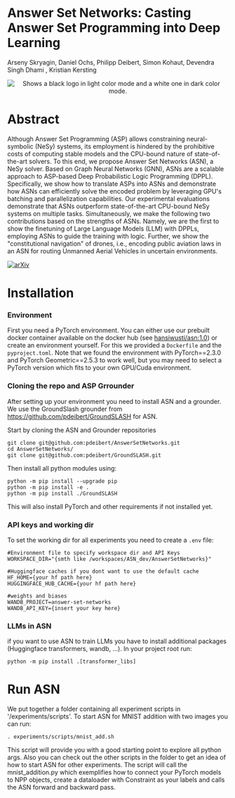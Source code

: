 # Answer Set Networks:  Casting Answer Set Programming into Deep Learning
Arseny Skryagin, Daniel Ochs, Philipp Deibert, Simon Kohaut, Devendra Singh Dhami , Kristian Kersting

<p align="center">
<picture>
  <source media="(prefers-color-scheme: dark)" srcset="https://github.com/ml-research/AnswerSetNetworks/blob/main/imgs/logo_dark.png?raw=true">
  <source media="(prefers-color-scheme: light)" srcset="https://github.com/ml-research/AnswerSetNetworks/blob/main/imgs/logo_light.png?raw=true">
  <img alt="Shows a black logo in light color mode and a white one in dark color mode." src="https://user-images.githubusercontent.com/25423296/163456779-a8556205-d0a5-45e2-ac17-42d089e3c3f8.png">
</picture>
</p>

# Abstract
Although Answer Set Programming (ASP) allows constraining neural-symbolic (NeSy) systems, its employment is hindered by the prohibitive costs of computing stable models and the CPU-bound nature of state-of-the-art solvers.
To this end, we propose Answer Set Networks (ASN), a NeSy solver.
Based on Graph Neural Networks (GNN), ASNs are a scalable approach to ASP-based Deep Probabilistic Logic Programming (DPPL).
Specifically, we show how to translate ASPs into ASNs and demonstrate how ASNs can efficiently solve the encoded problem by leveraging GPU's batching and parallelization capabilities. 
Our experimental evaluations demonstrate that ASNs outperform state-of-the-art CPU-bound NeSy systems on multiple tasks.
Simultaneously, we make the following two contributions based on the strengths of ASNs.
Namely, we are the first to show the finetuning of Large Language Models (LLM) with DPPLs, employing ASNs to guide the training with logic.
Further, we show the "constitutional navigation" of drones, i.e., encoding public aviation laws in an ASN for routing Unmanned Aerial Vehicles in uncertain environments.

[![arXiv](https://img.shields.io/badge/arXiv-2412.14814-b31b1b)](https://arxiv.org/abs/2412.14814)



# Installation

### Environment
First you need a PyTorch environment. You can either use our prebuilt docker container available on the docker hub (see [hansiwusti/asn:1.0](https://hub.docker.com/r/hansiwusti/asn)) or create an environment yourself. For this we provided a `Dockerfile` and the `pyproject.toml`. Note that we found the environment with PyTorch==2.3.0 and PyTorch Geometric==2.5.3 to work well, but you may need to select a PyTorch version which fits to your own GPU/Cuda environment. 

### Cloning the repo and ASP Grrounder
After setting up your environment you need to install ASN and a grounder. We use the GroundSlash grounder from https://github.com/pdeibert/GroundSLASH for ASN.

Start by cloning the ASN and Grounder repositories
```
git clone git@github.com:pdeibert/AnswerSetNetworks.git
cd AnswerSetNetworks/
git clone git@github.com:pdeibert/GroundSLASH.git
```

Then install all python modules using:
```
python -m pip install --upgrade pip
python -m pip install -e . 
python -m pip install ./GroundSLASH
```
This will also install PyTorch and other requirements if not installed yet. 

### API keys and working dir
To set the working dir for all experiments you need to create a `.env` file:
```
#Environment file to specify workspace dir and API Keys
WORKSPACE_DIR="{smth like /workspaces/ASN_dev/AnswerSetNetworks}"

#Huggingface caches if you dont want to use the default cache
HF_HOME={your hf path here}
HUGGINGFACE_HUB_CACHE={your hf path here}

#weights and biases
WANDB_PROJECT=answer-set-networks
WANDB_API_KEY={insert your key here}
```

### LLMs in ASN
if you want to use ASN to train LLMs you have to install additional packages (Huggingface transformers, wandb, ...). In your project root run:
```
python -m pip install .[transformer_libs]
```


# Run ASN
We put together a folder containing all experiment scripts in '/experiments/scripts'. 
To start ASN for MNIST addition with two images you can run: 
```
. experiments/scripts/mnist_add.sh
```
This script will provide you with a good starting point to explore all python args. Also you can check out the other scripts in the folder to get an idea of how to start ASN for other experiments. The script will call the mnist_addition.py which exemplifies how to connect your PyTorch models to NPP objects, create a dataloader with Constraint as your labels and calls the ASN forward and backward pass.
